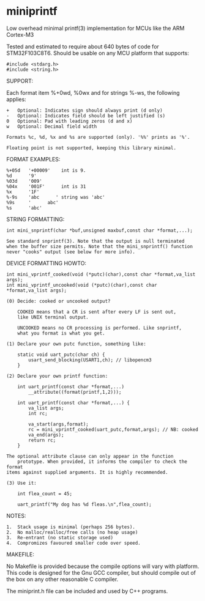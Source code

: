 # miniprintf
Low overhead minimal printf(3) implementation for MCUs like the ARM Cortex-M3

Tested and estimated to require about 640 bytes of code for STM32F103C8T6. Should
be usable on any MCU platform that supports:

	#include <stdarg.h>
	#include <string.h>

SUPPORT:

Each format item %+0wd, %0wx and for strings %-ws, the following
applies:

    +   Optional: Indicates sign should always print (d only)
    -   Optional: Indicates field should be left justified (s)
    0   Optional: Pad with leading zeros (d and x)
    w   Optional: Decimal field width
	
    Formats %c, %d, %x and %s are supported (only). '%%' prints as '%'.

    Floating point is not supported, keeping this library minimal.

FORMAT EXAMPLES:

    %+05d   '+00009'    int is 9.
    %d      '9'
    %03d    '009'
    %04x    '001F'      int is 31
    %x      '1F'
    %-9s    'abc      ' string was 'abc'
    %9s     '      abc'
    %s      'abc'

STRING FORMATTING:

    int mini_snprintf(char *buf,unsigned maxbuf,const char *format,...);

    See standard snprintf(3). Note that the output is null terminated
    when the buffer size permits. Note that the mini_snprintf() function
    never "cooks" output (see below for more info).

DEVICE FORMATTING HOWTO:

    int mini_vprintf_cooked(void (*putc)(char),const char *format,va_list args);
    int mini_vprintf_uncooked(void (*putc)(char),const char *format,va_list args);

    (0) Decide: cooked or uncooked output?

        COOKED means that a CR is sent after every LF is sent out,
        like UNIX terminal output.

        UNCOOKED means no CR processing is performed. Like snprintf,
        what you format is what you get.

    (1) Declare your own putc function, something like:

        static void uart_putc(char ch) {
            usart_send_blocking(USART1,ch); // libopencm3
        }

    (2) Declare your own printf function:

        int uart_printf(const char *format,...) 
            __attribute((format(printf,1,2)));

        int uart_printf(const char *format,...) {
            va_list args;
            int rc;

            va_start(args,format);
            rc = mini_vprintf_cooked(uart_putc,format,args); // NB: cooked
            va_end(args);
            return rc;
        }

	The optional attribute clause can only appear in the function
        prototype. When provided, it informs the compiler to check the format
	items against supplied arguments. It is highly recommended.

    (3) Use it:

        int flea_count = 45;

        uart_printf("My dog has %d fleas.\n",flea_count);

NOTES:

    1.  Stack usage is minimal (perhaps 256 bytes).
    2.  No malloc/realloc/free calls (no heap usage)
    3.  Re-entrant (no static storage used)
    4.  Compromizes favoured smaller code over speed.

MAKEFILE:

No Makefile is provided because the compile options will vary
with platform. This code is designed for the Gnu GCC compiler,
but should compile out of the box on any other reasonable C
compiler.

The miniprint.h file can be included and used by C++ programs.
